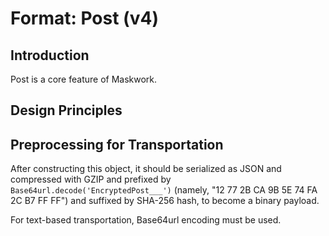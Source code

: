 # Format: Post (v4)

## Introduction

Post is a core feature of Maskwork.

## Design Principles

## Preprocessing for Transportation

After constructing this object, it should be serialized as JSON and compressed with GZIP and prefixed by `Base64url.decode('EncryptedPost___')` (namely, "12 77 2B CA 9B 5E 74 FA 2C B7 FF FF") and suffixed by SHA-256 hash, to become a binary payload.

For text-based transportation, Base64url encoding must be used.
